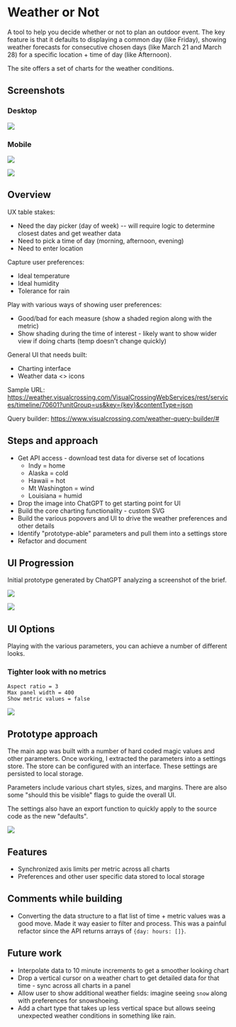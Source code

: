 # Weather or Not

A tool to help you decide whether or not to plan an outdoor event. The key feature is that it defaults to displaying a common day (like Friday), showing weather forecasts for consecutive chosen days (like March 21 and March 28) for a specific location + time of day (like Afternoon).

The site offers a set of charts for the weather conditions.

## Screenshots

### Desktop

![](docs/20250318234311.png)

### Mobile

![](docs/20250318234438.png)

![](docs/20250318234453.png)

## Overview

UX table stakes:

- Need the day picker (day of week) -- will require logic to determine closest dates and get weather data
- Need to pick a time of day (morning, afternoon, evening)
- Need to enter location

Capture user preferences:

- Ideal temperature
- Ideal humidity
- Tolerance for rain

Play with various ways of showing user preferences:

- Good/bad for each measure (show a shaded region along with the metric)
- Show shading during the time of interest - likely want to show wider view if doing charts (temp doesn't change quickly)

General UI that needs built:

- Charting interface
- Weather data <> icons

Sample URL: <https://weather.visualcrossing.com/VisualCrossingWebServices/rest/services/timeline/70601?unitGroup=us&key={key}&contentType=json>

Query builder: <https://www.visualcrossing.com/weather-query-builder/#>

## Steps and approach

- Get API access - download test data for diverse set of locations
  - Indy = home
  - Alaska = cold
  - Hawaii = hot
  - Mt Washington = wind
  - Louisiana = humid
- Drop the image into ChatGPT to get starting point for UI
- Build the core charting functionality - custom SVG
- Build the various popovers and UI to drive the weather preferences and other details
- Identify "prototype-able" parameters and pull them into a settings store
- Refactor and document

## UI Progression

Initial prototype generated by ChatGPT analyzing a screenshot of the brief.

![](docs/initial_ui_wide.png)

![](docs/initial_ui_mobile.png)

## UI Options

Playing with the various parameters, you can achieve a number of different looks.

### Tighter look with no metrics

```
Aspect ratio = 3
Max panel width = 400
Show metric values = false
```

![](docs/20250318234914.png)

## Prototype approach

The main app was built with a number of hard coded magic values and other parameters. Once working, I extracted the parameters into a settings store. The store can be configured with an interface. These settings are persisted to local storage.

Parameters include various chart styles, sizes, and margins. There are also some "should this be visible" flags to guide the overall UI.

The settings also have an export function to quickly apply to the source code as the new "defaults".

![](docs/20250318234115.png)

## Features

- Synchronized axis limits per metric across all charts
- Preferences and other user specific data stored to local storage

## Comments while building

- Converting the data structure to a flat list of time + metric values was a good move. Made it way easier to filter and process. This was a painful refactor since the API returns arrays of `{day: hours: []}`.

## Future work

- Interpolate data to 10 minute increments to get a smoother looking chart
- Drop a vertical cursor on a weather chart to get detailed data for that time - sync across all charts in a panel
- Allow user to show additional weather fields: imagine seeing `snow` along with preferences for snowshoeing.
- Add a chart type that takes up less vertical space but allows seeing unexpected weather conditions in something like rain.
